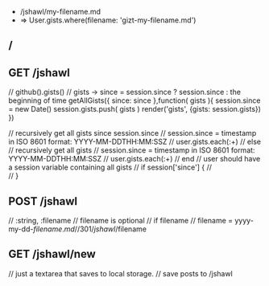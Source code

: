 - /jshawl/my-filename.md
- => User.gists.where(filename: 'gizt-my-filename.md')

## /

## GET /jshawl
  // github().gists()
  // gists ->
       since = session.since ? session.since : the beginning of time
       getAllGists({ since: since },function( gists ){
         session.since = new Date() 
	 session.gists.push( gists )
	 render('gists', {gists: session.gists})
       })
       
  //     recursively get all gists since session.since
  //     session.since = timestamp in ISO 8601 format: YYYY-MM-DDTHH:MM:SSZ
  //     user.gists.each(:+)
  //   else
  //     recursively get all gists
  //     session.since = timestamp in ISO 8601 format: YYYY-MM-DDTHH:MM:SSZ
  //     user.gists.each(:+)
  //   end
  //   user should have a session variable containing all gists
  //   if session['since'] {
  //      
  //   }

## POST /jshawl
  // :string, :filename
  // filename is optional
  // if filename
    // filename = yyyy-my-dd-$filename.md
    // 301 /jshawl/$filename

## GET /jshawl/new
  // just a textarea that saves to local storage.
  // save posts to /jshawl
